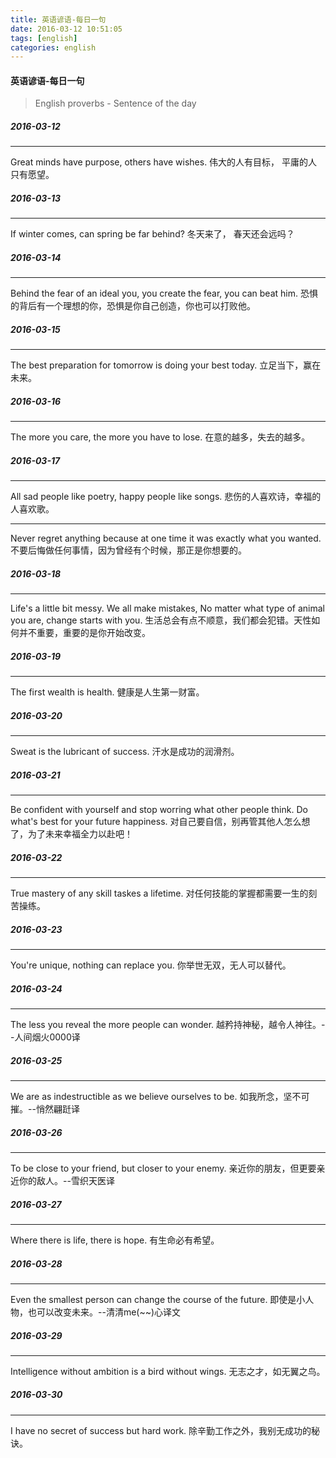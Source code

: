 ```yaml
---
title: 英语谚语-每日一句
date: 2016-03-12 10:51:05
tags: [english]
categories: english
---
```


#### 英语谚语-每日一句
> English proverbs - Sentence of the day

##### 2016-03-12
---
Great minds have purpose, others have wishes.
伟大的人有目标， 平庸的人只有愿望。

##### 2016-03-13
---
If winter comes, can spring be far behind?
冬天来了， 春天还会远吗？

<!-- more -->
##### 2016-03-14
---
Behind the fear of an ideal you, you create the fear, you can beat him.
恐惧的背后有一个理想的你，恐惧是你自己创造，你也可以打败他。

##### 2016-03-15
---
The best preparation for tomorrow is doing your best today.
立足当下，赢在未来。

##### 2016-03-16
---
The more you care, the more you have to lose.
在意的越多，失去的越多。

##### 2016-03-17
---
All sad people like poetry, happy people like songs.
悲伤的人喜欢诗，幸福的人喜欢歌。

---
Never regret anything because at one time it was exactly what you wanted.
不要后悔做任何事情，因为曾经有个时候，那正是你想要的。

##### 2016-03-18
---
Life's a little bit messy. We all make mistakes, No matter what type of animal you are, change starts with you.
生活总会有点不顺意，我们都会犯错。天性如何并不重要，重要的是你开始改变。

##### 2016-03-19
---
The first wealth is health.
健康是人生第一财富。

##### 2016-03-20
---
Sweat is the lubricant of success.
汗水是成功的润滑剂。

##### 2016-03-21
---
Be confident with yourself and stop worring what other people think. Do what's best for your future happiness.
对自己要自信，别再管其他人怎么想了，为了未来幸福全力以赴吧！

##### 2016-03-22
---
True mastery of any skill taskes a lifetime.
对任何技能的掌握都需要一生的刻苦操练。

##### 2016-03-23
---
You're unique, nothing can replace you.
你举世无双，无人可以替代。

##### 2016-03-24
---
The less you reveal the more people can wonder.
越矜持神秘，越令人神往。--人间烟火0000译

##### 2016-03-25
---
We are as indestructible as we believe ourselves to be.
如我所念，坚不可摧。--悄然翩跹译

##### 2016-03-26
---
To be close to your friend, but closer to your enemy.
亲近你的朋友，但更要亲近你的敌人。--雪织天医译

##### 2016-03-27
---
Where there is life, there is hope.
有生命必有希望。

##### 2016-03-28
---
Even the smallest person can change the course of the future.
即使是小人物，也可以改变未来。--清清me(~~)心译文

##### 2016-03-29
---
Intelligence without ambition is a bird without wings.
无志之才，如无翼之鸟。

##### 2016-03-30
---
I have no secret of success but hard work.
除辛勤工作之外，我别无成功的秘诀。


